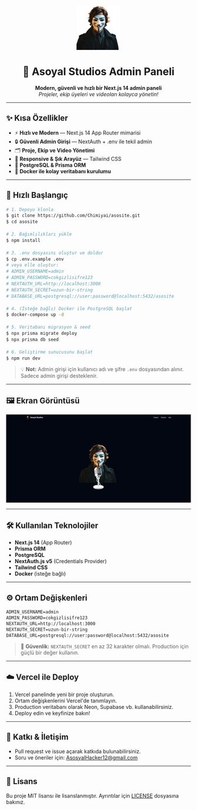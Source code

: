 <p align="center">
  <img src="public/logo.png" alt="Asoyal Studios Logo" width="120" />
</p>

<h1 align="center">🚀 Asoyal Studios Admin Paneli</h1>

<p align="center">
  <b>Modern, güvenli ve hızlı bir Next.js 14 admin paneli</b><br/>
  <i>Projeler, ekip üyeleri ve videoları kolayca yönetin!</i>
</p>

---

## ✨ Kısa Özellikler

- ⚡️ <b>Hızlı ve Modern</b> — Next.js 14 App Router mimarisi
- 🔒 <b>Güvenli Admin Girişi</b> — NextAuth + .env ile tekil admin
- 🗂️ <b>Proje, Ekip ve Video Yönetimi</b>
- 🎨 <b>Responsive & Şık Arayüz</b> — Tailwind CSS
- 🐘 <b>PostgreSQL & Prisma ORM</b>
- 🐳 <b>Docker ile kolay veritabanı kurulumu</b>

---

## 🚦 Hızlı Başlangıç

```bash
# 1. Depoyu klonla
$ git clone https://github.com/Chimiyai/asosite.git
$ cd asosite

# 2. Bağımlılıkları yükle
$ npm install

# 3. .env dosyasını oluştur ve doldur
$ cp .env.example .env
# veya elle oluştur:
# ADMIN_USERNAME=admin
# ADMIN_PASSWORD=cokgizlisifre123
# NEXTAUTH_URL=http://localhost:3000
# NEXTAUTH_SECRET=uzun-bir-string
# DATABASE_URL=postgresql://user:password@localhost:5432/asosite

# 4. (İsteğe bağlı) Docker ile PostgreSQL başlat
$ docker-compose up -d

# 5. Veritabanı migrasyon & seed
$ npx prisma migrate deploy
$ npx prisma db seed

# 6. Geliştirme sunucusunu başlat
$ npm run dev
```

> 💡 <b>Not:</b> Admin girişi için kullanıcı adı ve şifre `.env` dosyasından alınır. Sadece admin girişi desteklenir.

---

## 🖼️ Ekran Görüntüsü

<p align="center">
  <img src="public/images/projects/ekrangrnts.jpg" alt="Asoyal Studios Admin Paneli" width="600" />
</p>

---

## 🛠️ Kullanılan Teknolojiler

- **Next.js 14** (App Router)
- **Prisma ORM**
- **PostgreSQL**
- **NextAuth.js v5** (Credentials Provider)
- **Tailwind CSS**
- **Docker** (isteğe bağlı)

---

## ⚙️ Ortam Değişkenleri

```env
ADMIN_USERNAME=admin
ADMIN_PASSWORD=cokgizlisifre123
NEXTAUTH_URL=http://localhost:3000
NEXTAUTH_SECRET=uzun-bir-string
DATABASE_URL=postgresql://user:password@localhost:5432/asosite
```

> 🔑 <b>Güvenlik:</b> `NEXTAUTH_SECRET` en az 32 karakter olmalı. Production için güçlü bir değer kullanın.

---

## ☁️ Vercel ile Deploy

1. Vercel panelinde yeni bir proje oluşturun.
2. Ortam değişkenlerini Vercel'de tanımlayın.
3. Production veritabanı olarak Neon, Supabase vb. kullanabilirsiniz.
4. Deploy edin ve keyfinize bakın!

---

## 🤝 Katkı & İletişim

- Pull request ve issue açarak katkıda bulunabilirsiniz.
- Soru ve öneriler için: [AsosyalHacker12@gmail.com](AsosyalHacker12@gmail.com)

---

## 📄 Lisans

Bu proje MIT lisansı ile lisanslanmıştır. Ayrıntılar için [LICENSE](./LICENSE) dosyasına bakınız.